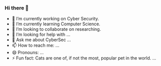 ### Hi there 👋


- 🔭 I’m currently working on Cyber Security.
- 🌱 I’m currently learning Computer Science.
- 👯 I’m looking to collaborate on researching.
- 🤔 I’m looking for help with ...
- 💬 Ask me about CyberSec ...
- 📫 How to reach me: ...
- 😄 Pronouns: ...
- ⚡ Fun fact: Cats are one of, if not the most, popular pet in the world. ...
